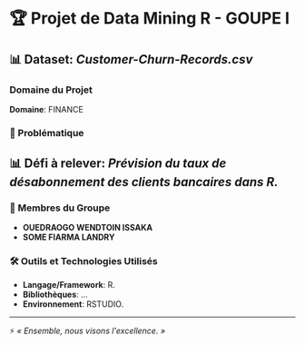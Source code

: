 # 🏆 Projet de Data Mining R - GOUPE I

## 📊 Dataset: *Customer-Churn-Records.csv*

### Domaine du Projet
**Domaine**: FINANCE

### 🧠 Problématique
## 📊 Défi à relever: *Prévision du taux de désabonnement des clients bancaires dans R.*

> 
<!-- >> *Exemple*: Comment prévoir les ventes en fonction des tendances historiques des données ? -->

### 👥 Membres du Groupe
- **OUEDRAOGO WENDTOIN ISSAKA** 
- **SOME FIARMA LANDRY** 

### 🛠️ Outils et Technologies Utilisés
- **Langage/Framework**: R.
- **Bibliothèques**: ...
- **Environnement**: RSTUDIO.

---

⚡ *« Ensemble, nous visons l'excellence. »*
